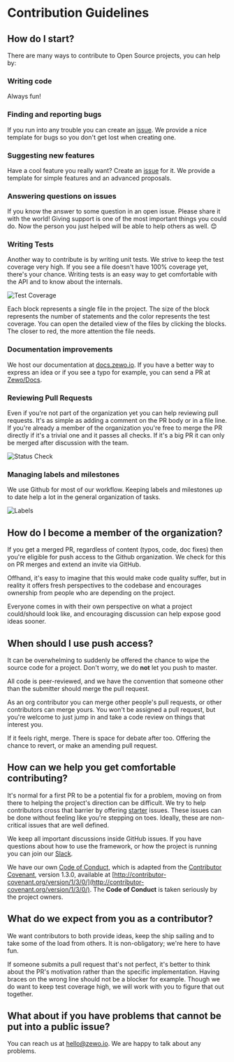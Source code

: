 # Contribution Guidelines

## How do I start?

There are many ways to contribute to Open Source projects, you can help by:

### Writing code

Always fun!

### Finding and reporting bugs

If you run into any trouble you can create an [issue](https://github.com/Zewo/Zewo/issues/new). We provide a nice template for bugs so you don't get lost when creating one.

### Suggesting new features

Have a cool feature you really want? Create an [issue](https://github.com/Zewo/Zewo/issues/new) for it. We provide a template for simple features and an advanced proposals.

### Answering questions on issues

If you know the answer to some question in an open issue. Please share it with the world! Giving support is one of the most important things you could do. Now the person you just helped will be able to help others as well. 😊

### Writing Tests

Another way to contribute is by writing unit tests. We strive to keep the test coverage very high. If you see a file doesn't have 100% coverage yet, there's your chance. Writing tests is an easy way to get comfortable with the API and to know about the internals.

![Test Coverage](https://codecov.io/gh/Zewo/Zewo/branch/master/graphs/tree.svg)

Each block represents a single file in the project. The size of the block represents the number of statements and the color represents the test coverage. You can open the detailed view of the files by clicking the blocks. The closer to red, the more attention the file needs.

### Documentation improvements

We host our documentation at [docs.zewo.io](http://docs.zewo.io). If you have a better way to express an idea or if you see a typo for example, you can send a PR at [Zewo/Docs](https://github.com/Zewo/Docs).

### Reviewing Pull Requests

Even if you're not part of the organization yet you can help reviewing pull requests. It's as simple as adding a comment on the PR body or in a file line. If you're already a member of the organization you're free to merge the PR directly if it's a trivial one and it passes all checks. If it's a big PR it can only be merged after discussion with the team.

![Status Check](http://i65.tinypic.com/2aipmop.png)

### Managing labels and milestones

We use Github for most of our workflow. Keeping labels and milestones up to date help a lot in the general organization of tasks.

![Labels](http://i63.tinypic.com/aw4zdt.png)

## How do I become a member of the organization?

If you get a merged PR, regardless of content (typos, code, doc fixes) then you're eligible for push access to the Github organization. We check for this on PR merges and extend an invite via GitHub.

Offhand, it's easy to imagine that this would make code quality suffer, but in reality it offers fresh perspectives to the codebase and encourages ownership from people who are depending on the project.

Everyone comes in with their own perspective on what a project could/should look like, and encouraging discussion can help expose good ideas sooner.

## When should I use push access?

It can be overwhelming to suddenly be offered the chance to wipe the source code for a project. Don't worry, we do **not** let you push to master.

All code is peer-reviewed, and we have the convention that someone other than the submitter should merge the pull request.

As an org contributor you can merge other people's pull requests, or other contributors can merge yours. You won't be assigned a pull request, but you're welcome to just jump in and take a code review on things that interest you.

If it feels right, merge. There is space for debate after too. Offering the chance to revert, or make an amending pull request.

## How can we help you get comfortable contributing?

It's normal for a first PR to be a potential fix for a problem, moving on from there to helping the project's direction can be difficult. We try to help contributors cross that barrier by offering [starter](https://github.com/Zewo/Zewo/labels/starter) issues. These issues can be done without feeling like you're stepping on toes. Ideally, these are non-critical issues that are well defined.

We keep all important discussions inside GitHub issues. If you have questions about how to use the framework, or how the project is running you can join our [Slack](http://slack.zewo.io).

We have our own [Code of Conduct](COC.md), which is adapted from the [Contributor Covenant](http://contributor-covenant.org), version 1.3.0, available at [http://contributor-covenant.org/version/1/3/0/](http://contributor-covenant.org/version/1/3/0/). The **Code of Conduct** is taken seriously by the project owners.

## What do we expect from you as a contributor?

We want contributors to both provide ideas, keep the ship sailing and to take some of the load from others. It is non-obligatory; we're here to have fun.

If someone submits a pull request that's not perfect, it's better to think about the PR's motivation rather than the specific implementation. Having braces on the wrong line should not be a blocker for example. Though we do want to keep test coverage high, we will work with you to figure that out together.

## What about if you have problems that cannot be put into a public issue?

You can reach us at [hello@zewo.io](mailto:hello@zewo.io). We are happy to talk about any problems.
